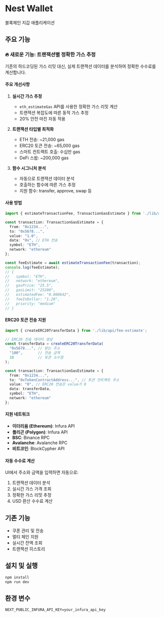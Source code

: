 # Nest Wallet

블록체인 지갑 애플리케이션

## 주요 기능

### 🔥 새로운 기능: 트랜잭션별 정확한 가스 추정

기존의 하드코딩된 가스 리밋 대신, 실제 트랜잭션 데이터를 분석하여 정확한 수수료를 계산합니다.

#### 주요 개선사항

1. **실시간 가스 추정**
   - `eth_estimateGas` API를 사용한 정확한 가스 리밋 계산
   - 트랜잭션 복잡도에 따른 동적 가스 추정
   - 20% 안전 마진 자동 적용

2. **트랜잭션 타입별 최적화**
   - ETH 전송: ~21,000 gas
   - ERC20 토큰 전송: ~65,000 gas
   - 스마트 컨트랙트 호출: 수십만 gas
   - DeFi 스왑: ~200,000 gas

3. **함수 시그니처 분석**
   - 자동으로 트랜잭션 데이터 분석
   - 호출하는 함수에 따른 가스 추정
   - 지원 함수: transfer, approve, swap 등

#### 사용 방법

```typescript
import { estimateTransactionFee, TransactionGasEstimate } from './lib/api/fee-estimate';

const transaction: TransactionGasEstimate = {
  from: "0x1234...",
  to: "0x5678...",
  value: "1.0",
  data: "0x", // ETH 전송
  symbol: "ETH",
  network: "ethereum"
};

const feeEstimate = await estimateTransactionFee(transaction);
console.log(feeEstimate);
// {
//   symbol: "ETH",
//   network: "ethereum",
//   gasPrice: "25.5",
//   gasLimit: "25200",
//   estimatedFee: "0.000642",
//   feeInDollar: "1.28",
//   priority: "medium"
// }
```

#### ERC20 토큰 전송 지원

```typescript
import { createERC20TransferData } from './lib/api/fee-estimate';

// ERC20 전송 데이터 생성
const transferData = createERC20TransferData(
  "0x5678...", // 받는 주소
  "100",       // 전송 금액
  18           // 토큰 소수점
);

const transaction: TransactionGasEstimate = {
  from: "0x1234...",
  to: "0xTokenContractAddress...", // 토큰 컨트랙트 주소
  value: "0", // ERC20 전송은 value가 0
  data: transferData,
  symbol: "ETH",
  network: "ethereum"
};
```

#### 지원 네트워크

- **이더리움 (Ethereum)**: Infura API
- **폴리곤 (Polygon)**: Infura API
- **BSC**: Binance RPC
- **Avalanche**: Avalanche RPC
- **비트코인**: BlockCypher API

#### 자동 수수료 계산

UI에서 주소와 금액을 입력하면 자동으로:
1. 트랜잭션 데이터 분석
2. 실시간 가스 가격 조회
3. 정확한 가스 리밋 추정
4. USD 환산 수수료 계산

## 기존 기능

- 쿠폰 관리 및 전송
- 멀티 체인 지원
- 실시간 잔액 조회
- 트랜잭션 히스토리

## 설치 및 실행

```bash
npm install
npm run dev
```

## 환경 변수

```env
NEXT_PUBLIC_INFURA_API_KEY=your_infura_api_key
```
